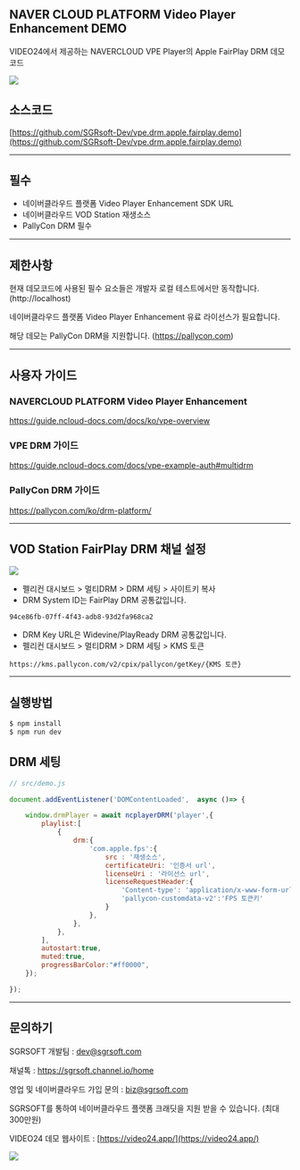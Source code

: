 ## NAVER CLOUD PLATFORM Video Player Enhancement DEMO

VIDEO24에서 제공하는 NAVERCLOUD VPE Player의 Apple FairPlay DRM 데모 코드

![](https://nnbkegvqsbcu5297614.cdn.ntruss.com/profile/202308/d7f26783d4781ed80a839ab21c8c1596.png)



## 소스코드
[https://github.com/SGRsoft-Dev/vpe.drm.apple.fairplay.demo](https://github.com/SGRsoft-Dev/vpe.drm.apple.fairplay.demo)


*** 


## 필수
- 네이버클라우드 플랫폼 Video Player Enhancement SDK URL
- 네이버클라우드 VOD Station 재생소스
- PallyCon DRM 필수
***

## 제한사항

현재 데모코드에 사용된 필수 요소들은 개발자 로컬 테스트에서만 동작합니다. (http://localhost)

네이버클라우드 플랫폼 Video Player Enhancement 유료 라이선스가 필요합니다.

해당 데모는 PallyCon DRM을 지원합니다. (https://pallycon.com)

***


## 사용자 가이드
### NAVERCLOUD PLATFORM Video Player Enhancement
https://guide.ncloud-docs.com/docs/ko/vpe-overview


### VPE DRM 가이드
https://guide.ncloud-docs.com/docs/vpe-example-auth#multidrm

### PallyCon DRM 가이드
https://pallycon.com/ko/drm-platform/


***

## VOD Station FairPlay DRM 채널 설정

![](https://nnbkegvqsbcu5297614.cdn.ntruss.com/profile/202308/ae71c2c94ffc5011b81064fd81aecabf.png)

- 펠리컨 대시보드 > 멀티DRM > DRM 세팅 > 사이트키 복사
- DRM System ID는 FairPlay DRM 공통값입니다.
```
94ce86fb-07ff-4f43-adb8-93d2fa968ca2
```
- DRM Key URL은 Widevine/PlayReady DRM 공통값입니다.
- 펠리컨 대시보드 > 멀티DRM > DRM 세팅 > KMS 토큰
```
https://kms.pallycon.com/v2/cpix/pallycon/getKey/{KMS 토큰}
```

*** 

## 실행방법

```bash
$ npm install
$ npm run dev
```

## DRM 세팅

```javascript
// src/demo.js

document.addEventListener('DOMContentLoaded',  async ()=> {

    window.drmPlayer = await ncplayerDRM('player',{
        playlist:[
            {
                drm:{
                    'com.apple.fps':{
                        src : '재생소스',
                        certificateUri: '인증서 url',
                        licenseUri : '라이선스 url',
                        licenseRequestHeader:{
                            'Content-type': 'application/x-www-form-urlencoded',
                            'pallycon-customdata-v2':'FPS 토큰키'
                        }
                    },
                },
            },
        ],
        autostart:true,
        muted:true,
        progressBarColor:"#ff0000",
    });

});


```

***


## 문의하기


SGRSOFT 개발팀  : dev@sgrsoft.com

채널톡 : https://sgrsoft.channel.io/home

영업 및 네이버클라우드 가입 문의 : biz@sgrsoft.com

SGRSOFT를 통하여 네이버클라우드 플랫폼 크래딧을 지원 받을 수 있습니다. (최대 300만원)


VIDEO24 데모 웹사이트 :
[https://video24.app/](https://video24.app/)

![](https://nnbkegvqsbcu5297614.cdn.ntruss.com/profile/202310/4f8b9055fd11fe2a1595586c52a7ec29.png)



